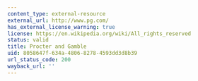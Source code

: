 ```yaml
---
content_type: external-resource
external_url: http://www.pg.com/
has_external_license_warning: true
license: https://en.wikipedia.org/wiki/All_rights_reserved
status: valid
title: Procter and Gamble
uid: 8058647f-634a-4806-8278-4593dd3d8b39
url_status_code: 200
wayback_url: ''
---
```

